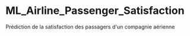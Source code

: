 # ML_Airline_Passenger_Satisfaction
Prédiction de la satisfaction des passagers d'un compagnie aérienne
